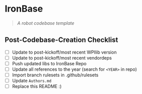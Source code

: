 # IronBase
>###### A robot codebase template

## Post-Codebase-Creation Checklist
* [ ] Update to post-kickoff/most recent WPIlib version
* [ ] Update to post-kickoff/most recent vendordeps
* [ ] Push updated libs to IronBase Repo
* [ ] Update all references to the year (search for `<YEAR>` in repo)
* [ ] Import branch rulesets in .github/rulesets
* [ ] Update `Authors.md`
* [ ] Replace this README :)
